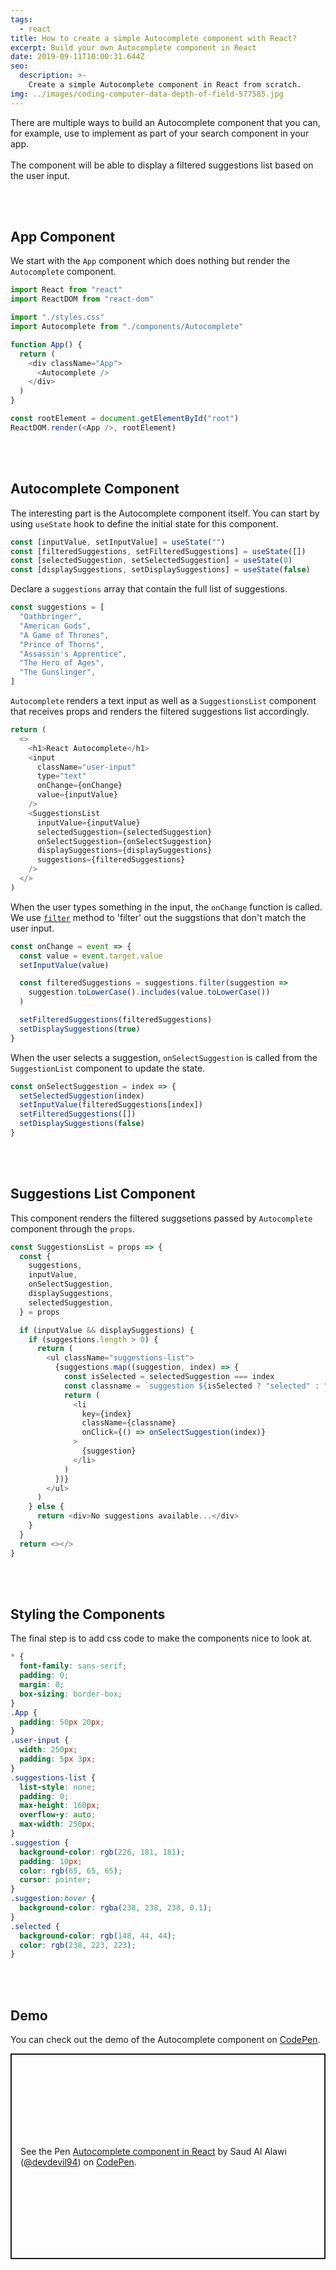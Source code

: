 ```yaml
---
tags:
  - react
title: How to create a simple Autocomplete component with React?
excerpt: Build your own Autocomplete component in React
date: 2019-09-11T10:00:31.644Z
seo:
  description: >-
    Create a simple Autocomplete component in React from scratch.
img: ../images/coding-computer-data-depth-of-field-577585.jpg
---
```


There are multiple ways to build an Autocomplete component that you can, for example, use to implement as part of your search component in your app. <br><br>
The component will be able to display a filtered suggestions list based on the user input.

<br><br>

## App Component

We start with the `App` component which does nothing but render the `Autocomplete` component.

```javascript
import React from "react"
import ReactDOM from "react-dom"

import "./styles.css"
import Autocomplete from "./components/Autocomplete"

function App() {
  return (
    <div className="App">
      <Autocomplete />
    </div>
  )
}

const rootElement = document.getElementById("root")
ReactDOM.render(<App />, rootElement)
```

<br><br>

## Autocomplete Component

The interesting part is the Autocomplete component itself. You can start by using `useState` hook to define the initial state for this component.

```javascript
const [inputValue, setInputValue] = useState("")
const [filteredSuggestions, setFilteredSuggestions] = useState([])
const [selectedSuggestion, setSelectedSuggestion] = useState(0)
const [displaySuggestions, setDisplaySuggestions] = useState(false)
```

Declare a `suggestions` array that contain the full list of suggestions.

```javascript
const suggestions = [
  "Oathbringer",
  "American Gods",
  "A Game of Thrones",
  "Prince of Thorns",
  "Assassin's Apprentice",
  "The Hero of Ages",
  "The Gunslinger",
]
```

`Autocomplete` renders a text input as well as a `SuggestionsList` component that receives props and renders the filtered suggestions list accordingly.

```javascript
return (
  <>
    <h1>React Autocomplete</h1>
    <input
      className="user-input"
      type="text"
      onChange={onChange}
      value={inputValue}
    />
    <SuggestionsList
      inputValue={inputValue}
      selectedSuggestion={selectedSuggestion}
      onSelectSuggestion={onSelectSuggestion}
      displaySuggestions={displaySuggestions}
      suggestions={filteredSuggestions}
    />
  </>
)
```

When the user types something in the input, the `onChange` function is called. We use [`filter`](https://web.devdevil.co/array-methods-using-filter) method to 'filter' out the suggstions that don't match the user input.

```javascript
const onChange = event => {
  const value = event.target.value
  setInputValue(value)

  const filteredSuggestions = suggestions.filter(suggestion =>
    suggestion.toLowerCase().includes(value.toLowerCase())
  )

  setFilteredSuggestions(filteredSuggestions)
  setDisplaySuggestions(true)
}
```

When the user selects a suggestion, `onSelectSuggestion` is called from the `SuggestionList` component to update the state.

```javascript
const onSelectSuggestion = index => {
  setSelectedSuggestion(index)
  setInputValue(filteredSuggestions[index])
  setFilteredSuggestions([])
  setDisplaySuggestions(false)
}
```

<br><br>

## Suggestions List Component

This component renders the filtered suggsetions passed by `Autocomplete` component through the `props`.

```javascript
const SuggestionsList = props => {
  const {
    suggestions,
    inputValue,
    onSelectSuggestion,
    displaySuggestions,
    selectedSuggestion,
  } = props

  if (inputValue && displaySuggestions) {
    if (suggestions.length > 0) {
      return (
        <ul className="suggestions-list">
          {suggestions.map((suggestion, index) => {
            const isSelected = selectedSuggestion === index
            const classname = `suggestion ${isSelected ? "selected" : ""}`
            return (
              <li
                key={index}
                className={classname}
                onClick={() => onSelectSuggestion(index)}
              >
                {suggestion}
              </li>
            )
          })}
        </ul>
      )
    } else {
      return <div>No suggestions available...</div>
    }
  }
  return <></>
}
```

<br><br>

## Styling the Components

The final step is to add css code to make the components nice to look at.

```css
* {
  font-family: sans-serif;
  padding: 0;
  margin: 0;
  box-sizing: border-box;
}
.App {
  padding: 50px 20px;
}
.user-input {
  width: 250px;
  padding: 5px 3px;
}
.suggestions-list {
  list-style: none;
  padding: 0;
  max-height: 160px;
  overflow-y: auto;
  max-width: 250px;
}
.suggestion {
  background-color: rgb(226, 181, 181);
  padding: 10px;
  color: rgb(65, 65, 65);
  cursor: pointer;
}
.suggestion:hover {
  background-color: rgba(238, 238, 238, 0.1);
}
.selected {
  background-color: rgb(148, 44, 44);
  color: rgb(238, 223, 223);
}
```

<br><br>

## Demo

You can check out the demo of the Autocomplete component on [CodePen](https://codepen.io/devdevil94/pen/JjPvGZY/).

<p class="codepen" data-height="329" data-theme-id="dark" data-default-tab="js,result" data-user="devdevil94" data-slug-hash="JjPvGZY" style="height: 329px; box-sizing: border-box; display: flex; align-items: center; justify-content: center; border: 2px solid; margin: 1em 0; padding: 1em;" data-pen-title="Autocomplete component in React">
  <span>See the Pen <a href="https://codepen.io/devdevil94/pen/JjPvGZY/">
  Autocomplete component in React</a> by Saud Al Alawi (<a href="https://codepen.io/devdevil94">@devdevil94</a>)
  on <a href="https://codepen.io">CodePen</a>.</span>
</p>
<script async src="https://static.codepen.io/assets/embed/ei.js"></script>
